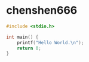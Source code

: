 # chenshen666

```c++
#include <stdio.h>

int main() {
    printf("Hello World.\n");
    return 0;
}
```